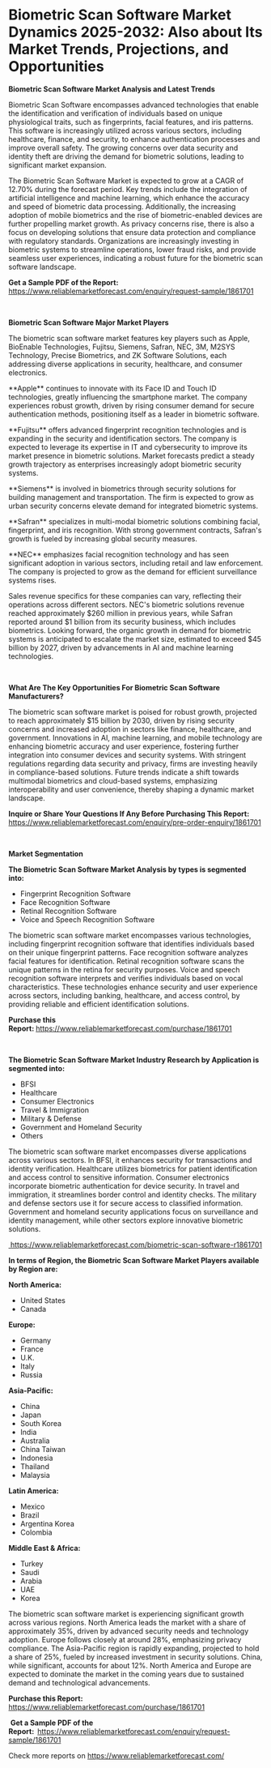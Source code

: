 <p><h1>Biometric Scan Software Market Dynamics 2025-2032: Also about Its Market Trends, Projections, and Opportunities</h1></p><p><strong>Biometric Scan Software Market Analysis and Latest Trends</strong></p>
<p><p>Biometric Scan Software encompasses advanced technologies that enable the identification and verification of individuals based on unique physiological traits, such as fingerprints, facial features, and iris patterns. This software is increasingly utilized across various sectors, including healthcare, finance, and security, to enhance authentication processes and improve overall safety. The growing concerns over data security and identity theft are driving the demand for biometric solutions, leading to significant market expansion.</p><p>The Biometric Scan Software Market is expected to grow at a CAGR of 12.70% during the forecast period. Key trends include the integration of artificial intelligence and machine learning, which enhance the accuracy and speed of biometric data processing. Additionally, the increasing adoption of mobile biometrics and the rise of biometric-enabled devices are further propelling market growth. As privacy concerns rise, there is also a focus on developing solutions that ensure data protection and compliance with regulatory standards. Organizations are increasingly investing in biometric systems to streamline operations, lower fraud risks, and provide seamless user experiences, indicating a robust future for the biometric scan software landscape.</p></p>
<p><strong>Get a Sample PDF of the Report:&nbsp;</strong> <a href="https://www.reliablemarketforecast.com/enquiry/request-sample/1861701?utm_campaign=2820&utm_medium=2&utm_source=Github&utm_content=ia&utm_term=09032025&utm_id=biometric-scan-software">https://www.reliablemarketforecast.com/enquiry/request-sample/1861701</a></p>
<p>&nbsp;</p>
<p><strong>Biometric Scan Software Major Market Players</strong></p>
<p><p>The biometric scan software market features key players such as Apple, BioEnable Technologies, Fujitsu, Siemens, Safran, NEC, 3M, M2SYS Technology, Precise Biometrics, and ZK Software Solutions, each addressing diverse applications in security, healthcare, and consumer electronics.</p><p>**Apple** continues to innovate with its Face ID and Touch ID technologies, greatly influencing the smartphone market. The company experiences robust growth, driven by rising consumer demand for secure authentication methods, positioning itself as a leader in biometric software.</p><p>**Fujitsu** offers advanced fingerprint recognition technologies and is expanding in the security and identification sectors. The company is expected to leverage its expertise in IT and cybersecurity to improve its market presence in biometric solutions. Market forecasts predict a steady growth trajectory as enterprises increasingly adopt biometric security systems.</p><p>**Siemens** is involved in biometrics through security solutions for building management and transportation. The firm is expected to grow as urban security concerns elevate demand for integrated biometric systems. </p><p>**Safran** specializes in multi-modal biometric solutions combining facial, fingerprint, and iris recognition. With strong government contracts, Safran's growth is fueled by increasing global security measures.</p><p>**NEC** emphasizes facial recognition technology and has seen significant adoption in various sectors, including retail and law enforcement. The company is projected to grow as the demand for efficient surveillance systems rises.</p><p>Sales revenue specifics for these companies can vary, reflecting their operations across different sectors. NEC's biometric solutions revenue reached approximately $260 million in previous years, while Safran reported around $1 billion from its security business, which includes biometrics. Looking forward, the organic growth in demand for biometric systems is anticipated to escalate the market size, estimated to exceed $45 billion by 2027, driven by advancements in AI and machine learning technologies.</p></p>
<p>&nbsp;</p>
<p><strong>What Are The Key Opportunities For Biometric Scan Software Manufacturers?</strong></p>
<p><p>The biometric scan software market is poised for robust growth, projected to reach approximately $15 billion by 2030, driven by rising security concerns and increased adoption in sectors like finance, healthcare, and government. Innovations in AI, machine learning, and mobile technology are enhancing biometric accuracy and user experience, fostering further integration into consumer devices and security systems. With stringent regulations regarding data security and privacy, firms are investing heavily in compliance-based solutions. Future trends indicate a shift towards multimodal biometrics and cloud-based systems, emphasizing interoperability and user convenience, thereby shaping a dynamic market landscape.</p></p>
<p><strong>Inquire or Share Your Questions If Any Before Purchasing This Report:</strong> <a href="https://www.reliablemarketforecast.com/enquiry/pre-order-enquiry/1861701?utm_campaign=2820&utm_medium=2&utm_source=Github&utm_content=ia&utm_term=09032025&utm_id=biometric-scan-software">https://www.reliablemarketforecast.com/enquiry/pre-order-enquiry/1861701</a></p>
<p>&nbsp;</p>
<p><strong>Market Segmentation</strong></p>
<p><strong>The Biometric Scan Software Market Analysis by types is segmented into:</strong></p>
<p><ul><li>Fingerprint Recognition Software</li><li>Face Recognition Software</li><li>Retinal Recognition Software</li><li>Voice and Speech Recognition Software</li></ul></p>
<p><p>The biometric scan software market encompasses various technologies, including fingerprint recognition software that identifies individuals based on their unique fingerprint patterns. Face recognition software analyzes facial features for identification. Retinal recognition software scans the unique patterns in the retina for security purposes. Voice and speech recognition software interprets and verifies individuals based on vocal characteristics. These technologies enhance security and user experience across sectors, including banking, healthcare, and access control, by providing reliable and efficient identification solutions.</p></p>
<p><strong>Purchase this Report:&nbsp;</strong><a href="https://www.reliablemarketforecast.com/purchase/1861701?utm_campaign=2820&utm_medium=2&utm_source=Github&utm_content=ia&utm_term=09032025&utm_id=biometric-scan-software">https://www.reliablemarketforecast.com/purchase/1861701</a></p>
<p>&nbsp;</p>
<p><strong>The Biometric Scan Software Market Industry Research by Application is segmented into:</strong></p>
<p><ul><li>BFSI</li><li>Healthcare</li><li>Consumer Electronics</li><li>Travel & Immigration</li><li>Military & Defense</li><li>Government and Homeland Security</li><li>Others</li></ul></p>
<p><p>The biometric scan software market encompasses diverse applications across various sectors. In BFSI, it enhances security for transactions and identity verification. Healthcare utilizes biometrics for patient identification and access control to sensitive information. Consumer electronics incorporate biometric authentication for device security. In travel and immigration, it streamlines border control and identity checks. The military and defense sectors use it for secure access to classified information. Government and homeland security applications focus on surveillance and identity management, while other sectors explore innovative biometric solutions.</p></p>
<p><a href="https://www.reliablemarketforecast.com/biometric-scan-software-r1861701?utm_campaign=2820&utm_medium=2&utm_source=Github&utm_content=ia&utm_term=09032025&utm_id=biometric-scan-software">&nbsp;https://www.reliablemarketforecast.com/biometric-scan-software-r1861701</a></p>
<p><strong>In terms of Region, the Biometric Scan Software Market Players available by Region are:</strong></p>
<p>
    <p> <strong> North America: </strong>
        <ul>
            <li>United States</li>
            <li>Canada</li>
        </ul>
        </p> 
    <p> <strong> Europe: </strong>
        <ul>
            <li>Germany</li>
            <li>France</li>
            <li>U.K.</li>
            <li>Italy</li>
            <li>Russia</li>
        </ul>
        </p> 
    <p> <strong> Asia-Pacific: </strong>
        <ul>
            <li>China</li>
            <li>Japan</li>
            <li>South Korea</li>
            <li>India</li>
            <li>Australia</li>
            <li>China Taiwan</li>
            <li>Indonesia</li>
            <li>Thailand</li>
            <li>Malaysia</li>
        </ul>
        </p> 
    <p> <strong> Latin America: </strong>
        <ul>
            <li>Mexico</li>
            <li>Brazil</li>
            <li>Argentina Korea</li>
            <li>Colombia</li>
        </ul>
        </p> 
    <p> <strong> Middle East & Africa: </strong>
        <ul>
            <li>Turkey</li>
            <li>Saudi</li>
            <li>Arabia</li>
            <li>UAE</li>
            <li>Korea</li>
        </ul>
    </p>
    </p>
<p><p>The biometric scan software market is experiencing significant growth across various regions. North America leads the market with a share of approximately 35%, driven by advanced security needs and technology adoption. Europe follows closely at around 28%, emphasizing privacy compliance. The Asia-Pacific region is rapidly expanding, projected to hold a share of 25%, fueled by increased investment in security solutions. China, while significant, accounts for about 12%. North America and Europe are expected to dominate the market in the coming years due to sustained demand and technological advancements.</p></p>
<p><strong>Purchase this Report: </strong><a href="https://www.reliablemarketforecast.com/purchase/1861701?utm_campaign=2820&utm_medium=2&utm_source=Github&utm_content=ia&utm_term=09032025&utm_id=biometric-scan-software">https://www.reliablemarketforecast.com/purchase/1861701</a></p>
<p>&nbsp;<strong>Get a Sample PDF of the Report:&nbsp;&nbsp;</strong><a href="https://www.reliablemarketforecast.com/enquiry/request-sample/1861701?utm_campaign=2820&utm_medium=2&utm_source=Github&utm_content=ia&utm_term=09032025&utm_id=biometric-scan-software">https://www.reliablemarketforecast.com/enquiry/request-sample/1861701</a></p>
<p><strong></strong></p>
<p>Check more reports on <a href="https://www.reliablemarketforecast.com/?utm_campaign=2820&utm_medium=2&utm_source=Github&utm_content=ia&utm_term=09032025&utm_id=biometric-scan-software">https://www.reliablemarketforecast.com/</a></p>
